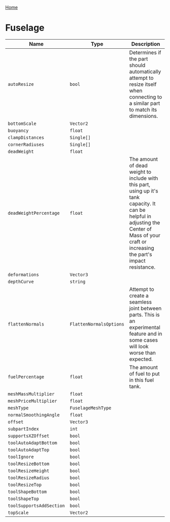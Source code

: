 [Home](https://wnp78.github.io/JunoXml/)

# Fuselage


|Name|Type|Description|
|--|--|--|
|`autoResize`|`bool`|Determines if the part should automatically attempt to resize itself when connecting to a similar part to match its dimensions.|
|`bottomScale`|`Vector2`||
|`buoyancy`|`float`||
|`clampDistances`|`Single[]`||
|`cornerRadiuses`|`Single[]`||
|`deadWeight`|`float`||
|`deadWeightPercentage`|`float`|The amount of dead weight to include with this part, using up it's tank capacity. It can be helpful in adjusting the Center of Mass of your craft or increasing the part's impact resistance.|
|`deformations`|`Vector3`||
|`depthCurve`|`string`||
|`flattenNormals`|`FlattenNormalsOptions`|Attempt to create a seamless joint between parts. This is an experimental feature and in some cases will look worse than expected.|
|`fuelPercentage`|`float`|The amount of fuel to put in this fuel tank.|
|`meshMassMultiplier`|`float`||
|`meshPriceMultiplier`|`float`||
|`meshType`|`FuselageMeshType`||
|`normalSmoothingAngle`|`float`||
|`offset`|`Vector3`||
|`subpartIndex`|`int`||
|`supportsXZOffset`|`bool`||
|`toolAutoAdaptBottom`|`bool`||
|`toolAutoAdaptTop`|`bool`||
|`toolIgnore`|`bool`||
|`toolResizeBottom`|`bool`||
|`toolResizeHeight`|`bool`||
|`toolResizeRadius`|`bool`||
|`toolResizeTop`|`bool`||
|`toolShapeBottom`|`bool`||
|`toolShapeTop`|`bool`||
|`toolSupportsAddSection`|`bool`||
|`topScale`|`Vector2`||


